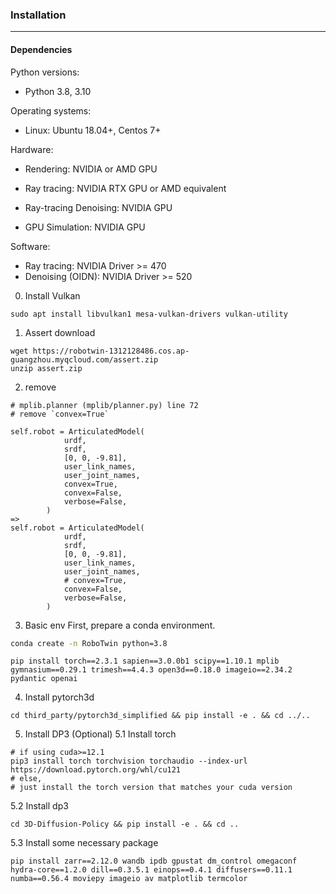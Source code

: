 ### Installation
---

#### **Dependencies**

Python versions:

* Python 3.8, 3.10

Operating systems:

* Linux: Ubuntu 18.04+, Centos 7+


Hardware:

* Rendering: NVIDIA or AMD GPU

* Ray tracing: NVIDIA RTX GPU or AMD equivalent

* Ray-tracing Denoising: NVIDIA GPU

* GPU Simulation: NVIDIA GPU

Software:

* Ray tracing: NVIDIA Driver >= 470
* Denoising (OIDN): NVIDIA Driver >= 520

0. Install Vulkan
```
sudo apt install libvulkan1 mesa-vulkan-drivers vulkan-utility
```

1. Assert download
```
wget https://robotwin-1312128486.cos.ap-guangzhou.myqcloud.com/assert.zip
unzip assert.zip
```

2. remove 
```
# mplib.planner (mplib/planner.py) line 72
# remove `convex=True`

self.robot = ArticulatedModel(
            urdf,
            srdf,
            [0, 0, -9.81],
            user_link_names,
            user_joint_names,
            convex=True,
            convex=False,
            verbose=False,
        )
=> 
self.robot = ArticulatedModel(
            urdf,
            srdf,
            [0, 0, -9.81],
            user_link_names,
            user_joint_names,
            # convex=True,
            convex=False,
            verbose=False,
        )
```

3. Basic env
First, prepare a conda environment.
```bash
conda create -n RoboTwin python=3.8
```

```
pip install torch==2.3.1 sapien==3.0.0b1 scipy==1.10.1 mplib gymnasium==0.29.1 trimesh==4.4.3 open3d==0.18.0 imageio==2.34.2 pydantic openai
```
4. Install pytorch3d
```
cd third_party/pytorch3d_simplified && pip install -e . && cd ../..
```

5. Install DP3 (Optional)
5.1 Install torch
```
# if using cuda>=12.1
pip3 install torch torchvision torchaudio --index-url https://download.pytorch.org/whl/cu121
# else, 
# just install the torch version that matches your cuda version
```
5.2 Install dp3
```
cd 3D-Diffusion-Policy && pip install -e . && cd ..
```
5.3 Install some necessary package
```
pip install zarr==2.12.0 wandb ipdb gpustat dm_control omegaconf hydra-core==1.2.0 dill==0.3.5.1 einops==0.4.1 diffusers==0.11.1 numba==0.56.4 moviepy imageio av matplotlib termcolor
```


